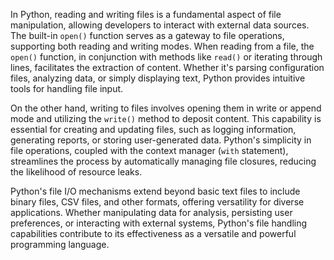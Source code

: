 In Python, reading and writing files is a fundamental aspect of file manipulation, allowing developers to interact with external data sources. The built-in `open()` function serves as a gateway to file operations, supporting both reading and writing modes. When reading from a file, the `open()` function, in conjunction with methods like `read()` or iterating through lines, facilitates the extraction of content. Whether it's parsing configuration files, analyzing data, or simply displaying text, Python provides intuitive tools for handling file input.

On the other hand, writing to files involves opening them in write or append mode and utilizing the `write()` method to deposit content. This capability is essential for creating and updating files, such as logging information, generating reports, or storing user-generated data. Python's simplicity in file operations, coupled with the context manager (`with` statement), streamlines the process by automatically managing file closures, reducing the likelihood of resource leaks.

Python's file I/O mechanisms extend beyond basic text files to include binary files, CSV files, and other formats, offering versatility for diverse applications. Whether manipulating data for analysis, persisting user preferences, or interacting with external systems, Python's file handling capabilities contribute to its effectiveness as a versatile and powerful programming language.
